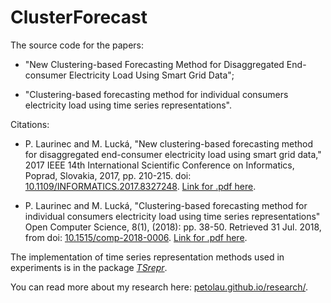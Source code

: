 # ClusterForecast

The source code for the papers:

 * "New Clustering-based Forecasting Method for Disaggregated End-consumer Electricity Load Using Smart Grid Data";

 * "Clustering-based forecasting method for individual consumers electricity load using time series representations".

Citations:

 * P. Laurinec and M. Lucká, "New clustering-based forecasting method for disaggregated end-consumer electricity load using smart grid data," 2017 IEEE 14th International Scientific Conference on Informatics, Poprad, Slovakia, 2017, pp. 210-215.
doi: [10.1109/INFORMATICS.2017.8327248](https://doi.org/10.1109/INFORMATICS.2017.8327248).
[Link for .pdf here](http://ieeexplore.ieee.org/abstract/document/8327248/).

 * P. Laurinec and M. Lucká, "Clustering-based forecasting method for individual consumers electricity load using time series representations" Open Computer Science, 8(1), (2018): pp. 38-50. Retrieved 31 Jul. 2018, from doi: [10.1515/comp-2018-0006](https://doi.org/10.1515/comp-2018-0006). [Link for .pdf here](https://www.degruyter.com/downloadpdf/j/comp.2018.8.issue-1/comp-2018-0006/comp-2018-0006.pdf).


The implementation of time series representation methods used in experiments is in the package [*TSrepr*](https://github.com/PetoLau/TSrepr).

You can read more about my research here: [petolau.github.io/research/](https://petolau.github.io/research/).
